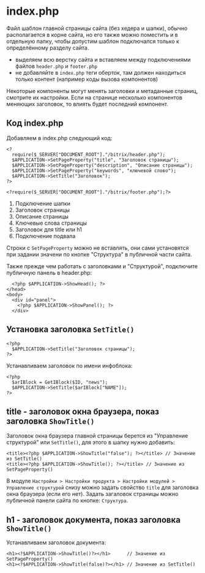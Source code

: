 # index.php
Файл шаблон главной страницы сайта (без хедера и шапки), обычно располагается в корне сайта, но его также можно поместить и в отдельную папку, чтобы допустим шаблон подключался только к определённому разделу сайта.

- выделяем всю верстку сайта и вставляем между подключениями файлов `header.php` и `footer.php`
- не добавляйте в `index.php` теги оберток, там должен находиться только контент (например коды вызова компонентов)

Некоторые компоненты могут менять заголовки и метаданные страниц, смотрите их настройки. Если на странице несколько компонентов меняющих заголовок, то влиять будет последний компонент.

## Код index.php
Добавляем в index.php следующий код:

    <?
      require($_SERVER["DOCUMENT_ROOT"]."/bitrix/header.php");
      $APPLICATION->SetPageProperty("title", "Заголовок страницы");
      $APPLICATION->SetPageProperty("description", "Описание страницы");
      $APPLICATION->SetPageProperty("keywords", "ключевой слово");
      $APPLICATION->SetTitle("Заголовок");
    ?>

    <?require($_SERVER["DOCUMENT_ROOT"]."/bitrix/footer.php");?>

1. Подключение шапки
2. Заголовок страницы
3. Описание страницы
4. Ключевые слова страницы
5. Заголовок для title или h1
6. Подключение подвала

Строки с `SetPageProperty` можно не вставлять, они сами установятся при задании значени по кнопке "Структура" в публичной части сайта.

Также прежде чем работать с заголовками и "Структурой", подключите публичную панель в header.php:

      <?php $APPLICATION->ShowHead(); ?>
    </head>
    <body>
      <div id="panel">
        <?php $APPLICATION->ShowPanel(); ?>
      </div>

## Установка заголовка `SetTitle()`

    <?php
      $APPLICATION->SetTitle("Заголовок страницы");
    ?>

Устанавливаем заголовок по имени инфоблока:

    <?php
      $arIBlock = GetIBlock($ID, "news");
      $APPLICATION->SetTitle($arIBlock["NAME"]);
    ?>

## title - заголовок окна браузера, показ заголовка `ShowTitle()`
Заголовок окна браузера главной страницы берется из "Управление структурой" или `SetTitle()`, для этого в шапку нужно добавить:

    <title><?php $APPLICATION->ShowTitle("false"); ?></title> // Значение из SetTitle()
    <title><?php $APPLICATION->ShowTitle(); ?></title> // Значение из SetPageProperty()

В модуле `Настройки > Настройки продукта > Настройки модулей > Управление структурой` снизу можно задать свойство `title` для заголовка окна браузера (если его нет). Задать загаловок страницы можно публичной панели сайта по кнопке: `Структура`.

## h1 - заголовок документа, показ заголовка `ShowTitle()`
Устанавливаем заголовок документа:

    <h1><?$APPLICATION->ShowTitle()?></h1>      // Значение из SetPageProperty()
    <h1><?$APPLICATION->ShowTitle(false)?></h1> // Значение из SetTitle()

